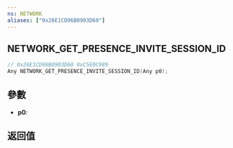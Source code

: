 ```yaml
---
ns: NETWORK
aliases: ["0x26E1CD96B0903D60"]
---
```

## NETWORK_GET_PRESENCE_INVITE_SESSION_ID

```c
// 0x26E1CD96B0903D60 0xC5E0C989
Any NETWORK_GET_PRESENCE_INVITE_SESSION_ID(Any p0);
```


## 參數
* **p0**: 

## 返回值
